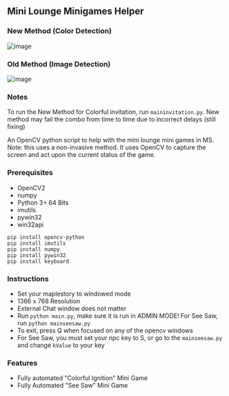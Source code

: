 ## Mini Lounge Minigames Helper
### New Method (Color Detection)
![image](https://github.com/InfernoDragon0/miniLoungeMS/assets/1367130/574441d3-b052-4adf-80ce-fc2f6cd56170)

### Old Method (Image Detection)
![image](https://i.imgur.com/ZRkwCj8.jpg)

### Notes
To run the New Method for Colorful invitation, run ```maininvitation.py```. New method may fail the combo from time to time due to incorrect delays (still fixing)

An OpenCV python script to help with the mini lounge mini games in MS. Note: this uses a non-invasive method. It uses OpenCV to capture the screen and act upon the current status of the game.

### Prerequisites
- OpenCV2
- numpy
- Python 3+ 64 Bits
- imutils
- pywin32
- win32api

``` 
pip install opencv-python
pip install imutils
pip install numpy
pip install pywin32
pip install keyboard
```

### Instructions
- Set your maplestory to windowed mode
- 1366 x 768 Resolution
- External Chat window does not matter
- Run ```python main.py```, make sure it is run in ADMIN MODE! For See Saw, run ```python mainseesaw.py```
- To exit, press Q when focused on any of the opencv windows
- For See Saw, you must set your npc key to S, or go to the ```mainseesaw.py``` and change ```kValue``` to your key

### Features
- Fully automated "Colorful Ignition" Mini Game
- Fully Automated "See Saw" Mini Game
